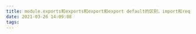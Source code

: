 ```yaml
---
title: module.exports和exports和export和export default的区别，import和require的区别
date: 2021-03-26 14:09:08
tags:
---
```

